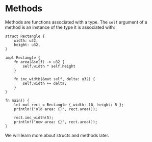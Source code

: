 # Methods

Methods are functions associated with a type. The `self` argument of a method is
an instance of the type it is associated with:

```rust,editable
struct Rectangle {
    width: u32,
    height: u32,
}

impl Rectangle {
    fn area(&self) -> u32 {
        self.width * self.height
    }

    fn inc_width(&mut self, delta: u32) {
        self.width += delta;
    }
}

fn main() {
    let mut rect = Rectangle { width: 10, height: 5 };
    println!("old area: {}", rect.area());

    rect.inc_width(5);
    println!("new area: {}", rect.area());
}
```

We will learn more about structs and methods later.

